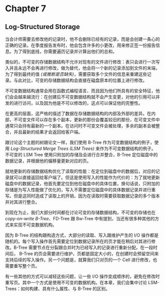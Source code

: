 # Chapter 7

## Log-Structured Storage

当会计师需要去修改他的记录时，他不会删除已经有的记录，而是会创建一条心的正确的记录。在季度报告发布时，他会包含许多的小更改，用来修正签一份报告信息。为了得到底线，你需要遍历记录并计算出他们的总和。

类似的，不可变的存储数据结构不允许对现有的文件进行修改：表只会进行一次写入并且永远不会再进行修改，做为替代，他会将一个新的记录添加到文件的末端，为了得到最终的值  *(或推断是否缺失)*，需要获取多个文件的信息来重建这些记录。与此对比，可变的存储数据结构会直接在磁盘原本的位置上进行修改。

不可变数据结构通常会用在函数式编程语言、而且因为他们所具有的安全特征，他们会会越来越流行：在创建后不可变数据结构就不会产生变更，对他的引用可以并发的进行访问，以及因为他是不可以修改的，这点可以保证他的完整性。

在更高的层面，这严格的描述了数据在存储数据结构的内部及外部的差异。在内部，不可变文件可以存在多个副本，更新的那份会覆盖较旧的那份，在可变文件中通常只会持有最新的一个副本。在访问时不可变文件会被处理，多余的副本会被整合，并且最新的结果才会返回给客户端。

跟讨论这个主题的树跟论文一样，我们使用 B-Tree 作为可变数据结构的例子，使用 *Log-Structured Merge Trees (LSM Trees)* 来作为不可变数据结构的例子。不可变的 LSM Tree 使用只附加的存储及会进行合并整合，B-Tree 定位磁盘中的数据记录，并根据他的偏移量更新对应的页。

就地更新的存储数据结构优化了读取的性能：在定位到磁盘中的数据后，对应的记录就可以直接返回给客户端了。但这是使用写入的性能作为代价的：为了就地更新磁盘中的数据记录，他首先要定位到他在磁盘中的具体位置，换句话说，只附加的存储是为写入性能做了优化的，写入不需要定位磁盘中的具体数据记录并进行重写。但是这同时造成了读取上的开销，因为在读取时需要获取数据记录的多个版本并对其进行整合。

到现在为止，我们大部分时间都在讨论可变的存储数据结构，不可变的存储也在 *copy-on-write B-Tree*、FD-Tree 跟 Bw-Tree  中有提到，当还有很多种其他的方式来实现不可变数据机构。

因为 B-Tree 的结构跟构造方式，大部分的读取、写入跟维护产生的 I/O 操作都是随机的。每个写入操作首先需要定位到数据记录所在的页才能在稍后对其进行修改。B-Tree 需要节点在分裂跟合并时为已经写入的记录进行重新分配。在一段时间后， B-Tree 的页会需要进行维护，页都是固定大小的，在创建时会预留空间来支持后续的写入操作。另一个问题是，就算我们只对页的一个 Cell 进行修改，也需要重写整个页。

有一些其他的方式可以减轻这些问题，让一些 I/O 操作变成顺序的，避免在修改时重写页。其中一个方式是使用不可变的数据机构。在本章，我们会集中讨论 LSM-Trees：如何构建、具有什么属性、与 B-Tree 的区别。